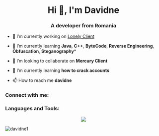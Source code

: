 <h1 align="center">Hi 👋, I'm Davidne</h1>
<h3 align="center">A developer from Romania</h3>

- 🔭 I’m currently working on [Lonely Client](https://discord.gg/zkEjK98xAZ)

- 🌱 I’m currently learning **Java**, **C++**, **ByteCode**, **Reverse Engineering**, **Obfuscation**, **Steganography*** 

- 👯 I’m looking to collaborate on **Mercury Client**

- 🤝 I’m currently learning **how to crack accounts**

- 📫 How to reach me **davidne**


<h3 align="left">Connect with me:</h3>
<p align="left">
</p>

<h3 align="left">Languages and Tools:</h3>
<p align="center">
  <a href="https://skillicons.dev">
    <img src="https://skillicons.dev/icons?i=java,cpp,html,css,cloudflare,firebase,github,idea,maven,figma,bots" />
  </a>
</p>

<p><img align="center" src="https://github-readme-stats.vercel.app/api/top-langs?username=davidne1&show_icons=true&locale=en&layout=compact" alt="davidne1" /></p>

